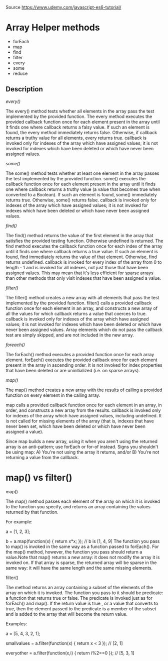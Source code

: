 
Source
https://www.udemy.com/javascript-es6-tutorial/

# Array Helper methods

- forEach
- map
- find
- filter
- every
- some 
- reduce

## Description

*every()*

The every() method tests whether all elements in the array pass the test implemented by the provided function.
The every method executes the provided callback function once for each element present in the array until it finds one where callback returns a falsy value. If such an element is found, the every method immediately returns false. Otherwise, if callback returns a truthy value for all elements, every returns true. callback is invoked only for indexes of the array which have assigned values; it is not invoked for indexes which have been deleted or which have never been assigned values.


*some()*

The some() method tests whether at least one element in the array passes the test implemented by the provided function.
some() executes the callback function once for each element present in the array until it finds one where callback returns a truthy value (a value that becomes true when converted to a Boolean). If such an element is found, some() immediately returns true. Otherwise, some() returns false. callback is invoked only for indexes of the array which have assigned values; it is not invoked for indexes which have been deleted or which have never been assigned values.


*find()*

The find() method returns the value of the first element in the array that satisfies the provided testing function. Otherwise undefined is returned.
The find method executes the callback function once for each index of the array until it finds one where callback returns a true value. If such an element is found, find immediately returns the value of that element. Otherwise, find returns undefined. callback is invoked for every index of the array from 0 to length - 1 and is invoked for all indexes, not just those that have been assigned values. This may mean that it's less efficient for sparse arrays than other methods that only visit indexes that have been assigned a value.


*filter()*

The filter() method creates a new array with all elements that pass the test implemented by the provided function.
filter() calls a provided callback function once for each element in an array, and constructs a new array of all the values for which callback returns a value that coerces to true. callback is invoked only for indexes of the array which have assigned values; it is not invoked for indexes which have been deleted or which have never been assigned values. Array elements which do not pass the callback test are simply skipped, and are not included in the new array.


*foreach()*

The forEach() method executes a provided function once for each array element.
forEach() executes the provided callback once for each element present in the array in ascending order. 
It is not invoked for index properties that have been deleted or are uninitialized (i.e. on sparse arrays).


*map()*

The map() method creates a new array with the results of calling a provided function on every element in the calling array.

map calls a provided callback function once for each element in an array, in order, and constructs a new array from the results. callback is invoked only for indexes of the array which have assigned values, including undefined. It is not called for missing elements of the array (that is, indexes that have never been set, which have been deleted or which have never been assigned a value).

Since map builds a new array, using it when you aren't using the returned array is an anti-pattern; use forEach or for-of instead. Signs you shouldn't be using map: A) You're not using the array it returns, and/or B) You're not returning a value from the callback.




# map() vs filter()

map()

The map() method passes each element of the array on which it is invoked to the function you specify, and returns an array containing the values returned by that function.

For example:

a = [1, 2, 3];

b = a.map(function(x) { return x*x; });  // b is [1, 4, 9]
The function you pass to map() is invoked in the same way as a function passed to forEach(). For the map() method, however, the function you pass should return a value.Note that map() returns a new array: it does not modify the array it is invoked on. If that array is sparse, the returned array will be sparse in the same way: it will have the same length and the same missing elements.

filter()

The method returns an array containing a subset of the elements of the array on which it is invoked. The function you pass to it should be predicate: a function that returns true or false. The predicate is invoked just as for forEach() and map(). If the return value is true , or a value that converts to true, then the element passed to the predicate is a member of the subset and is added to the array that will become the return value.

Examples:

a = [5, 4, 3, 2, 1];

smallvalues = a.filter(function(x) { return x < 3 });   // [2, 1]

everyother = a.filter(function(x,i) { return i%2==0 }); // [5, 3, 1]


